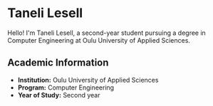 # Taneli Lesell

Hello! I'm Taneli Lesell, a second-year student pursuing a degree in Computer Engineering at Oulu University of Applied Sciences.

## Academic Information

- **Institution:** Oulu University of Applied Sciences
- **Program:** Computer Engineering
- **Year of Study:** Second year

<!---
TaneliNH/TaneliNH is a ✨ special ✨ repository because its `README.md` (this file) appears on your GitHub profile.
You can click the Preview link to take a look at your changes.
--->
